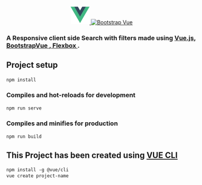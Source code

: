 <p align="center"><a target="blank" href="https://cli.vuejs.org/guide/"> <img src="src/assets/logo.png" alt="VUE CLI" width="50" > </a> <a target="blank" href="https://bootstrap-vue.js.org/" > <img src="https://bootstrap-vue.js.org/_nuxt/img/f0a8c9e.png" alt="Bootstrap 
Vue" width="50"> </a> </p>

### A Responsive client side Search with filters made using <a href="https://vuejs.org/">Vue.js</a>,<a href="https://bootstrap-vue.js.org/"> BootstrapVue </a>,<a href="https://css-tricks.com/snippets/css/a-guide-to-flexbox/"> Flexbox </a>. 
## Project setup
```
npm install
```

### Compiles and hot-reloads for development
```
npm run serve
```

### Compiles and minifies for production
```
npm run build
```

## This Project has been created using <a href="https://cli.vuejs.org/">  VUE CLI </a>
```
npm install -g @vue/cli
vue create project-name 

```
